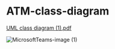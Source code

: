 # ATM-class-diagram
[UML class diagram (1).pdf](https://github.com/ITIvanov18/ATM-class-diagram/files/11016021/UML.class.diagram.1.pdf)



![MicrosoftTeams-image (1)](https://user-images.githubusercontent.com/59703243/226293089-8f16b5c7-3e04-422f-887f-47826776c544.png)
